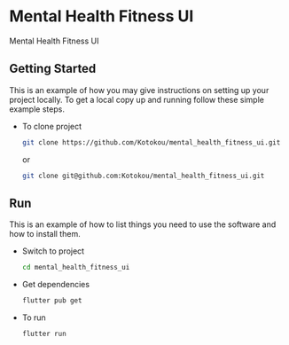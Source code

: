 # Mental Health Fitness UI

Mental Health Fitness UI

## Getting Started

This is an example of how you may give instructions on setting up your project locally.
To get a local copy up and running follow these simple example steps.

- To clone project
  ```sh
  git clone https://github.com/Kotokou/mental_health_fitness_ui.git
  ```
  or
  ```sh
  git clone git@github.com:Kotokou/mental_health_fitness_ui.git
  ```

## Run

This is an example of how to list things you need to use the software and how to install them.

- Switch to project
  ```sh
  cd mental_health_fitness_ui
  ```
- Get dependencies
  ```sh
  flutter pub get
  ```
- To run
  ```sh
  flutter run
  ```
